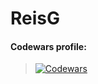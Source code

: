 # ReisG

#### Codewars profile:
> [![Codewars](https://www.codewars.com/users/ReisG/badges/large)](https://www.codewars.com/users/ReisG)
